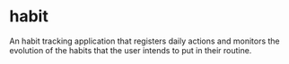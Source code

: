 # habit
An habit tracking application that registers daily actions and monitors the evolution of the habits that the user intends to put in their routine.
